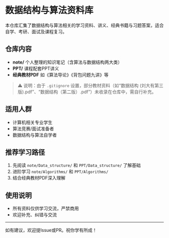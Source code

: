 # 数据结构与算法资料库

本仓库汇集了数据结构与算法相关的学习资料、讲义、经典书籍与习题答案，适合自学、考研、面试及课程复习。

## 仓库内容
- **note/** 个人整理的知识笔记（含算法与数据结构两大类）
- **PPT/** 课程配套PPT讲义
- **经典教材PDF** 如《算法导论》《背包问题九讲》等

> ⚠️ 说明：由于 `.gitignore` 设置，部分教材资料（如“数据结构 (刘大有第三版).pdf”、“数据结构（第二版）.pdf”）未收录在仓库中，需自行补充。

## 适用人群
- 计算机相关专业学生
- 算法竞赛/面试准备者
- 数据结构与算法自学者

## 推荐学习路径
1. 先阅读 `note/Data_structure/` 和 `PPT/Data_structure/` 了解基础
2. 进阶学习 `note/Algorithms/` 和 `PPT/Algorithms/`
3. 结合经典教材PDF深入理解

## 使用说明
- 所有资料仅供学习交流，严禁商用
- 欢迎补充、纠错与交流

---

如有建议，欢迎提Issue或PR。祝你学有所成！ 
